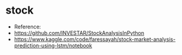 # stock

* Reference: 
* https://github.com/INVESTAR/StockAnalysisInPython
* https://www.kaggle.com/code/faressayah/stock-market-analysis-prediction-using-lstm/notebook
